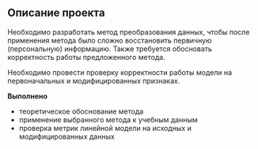 ## Описание проекта

Необходимо разработать метод преобразования данных, чтобы после применения метода было сложно восстановить первичную (персональную) информацию. Также требуется обосновать корректность работы предложенного метода.

Необходимо провести проверку корректности работы модели на первоначальных и модифицированных признаках.

**Выполнено**
- теоретическое обоснование метода
- применение выбранного метода к учебным данным
- проверка метрик линейной модели на исходных и модифицированных данных
